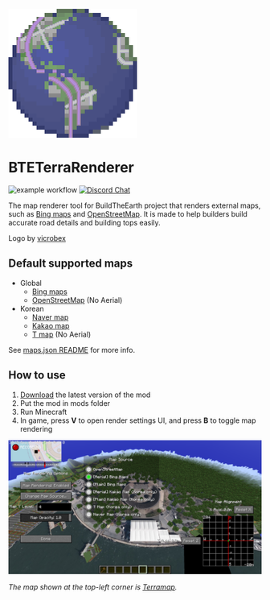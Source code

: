 ![Logo](src/main/resources/assets/bteterrarenderer/textures/icon.png)
# BTETerraRenderer
![example workflow](https://github.com/tf2mandeokyi/BTETerraRenderer/actions/workflows/gradle.yml/badge.svg) [![Discord Chat](https://img.shields.io/discord/804025113216548874.svg)](https://discord.gg/4gjrwWH2gS)

The map renderer tool for BuildTheEarth project that renders external maps, such as [Bing maps](https://www.bing.com/maps) and [OpenStreetMap](http://openstreetmap.org/). It is made to help builders build accurate road details and building tops easily.

Logo by [vicrobex](https://github.com/vicrobex)


## Default supported maps

* Global
  * [Bing maps](https://www.bing.com/maps)
  * [OpenStreetMap](http://openstreetmap.org/) (No Aerial)
* Korean
  * [Naver map](https://map.naver.com/)
  * [Kakao map](https://map.kakao.com/)
  * [T map](https://www.tmap.co.kr/) (No Aerial)

See [maps.json README](src/main/resources/assets/bteterrarenderer/) for more info.



## How to use

1. [Download][latest version download link] the latest version of the mod
2. Put the mod in mods folder
3. Run Minecraft
4. In game, press **V** to open render settings UI, and press **B** to toggle map rendering

![Reference screenshot](docs/screenshot0.png "Location: Manhattan, New York (40.70339 N, 74.01777 W)")

*The map shown at the top-left corner is [Terramap](https://github.com/SmylerMC/terramap).*

[latest version download link]: https://github.com/tf2mandeokyi/BTETerraRenderer/releases/tag/1.02
